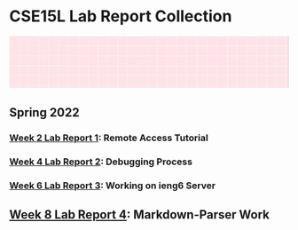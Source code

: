 # CSE15L Lab Report Collection
![image](main.png)
## Spring 2022

### [Week 2 Lab Report 1](https://mijinson.github.io/cse15l-lab-reports/lab-report-1-week-2.html): Remote Access Tutorial


### [Week 4 Lab Report 2](https://mijinson.github.io/cse15l-lab-reports/lab-report-2-week-4.html): Debugging Process

### [Week 6 Lab Report 3](https://mijinson.github.io/cse15l-lab-reports/lab-report-3-week-6.html): Working on ieng6 Server

## [Week 8 Lab Report 4](https://mijinson.github.io/cse15l-lab-reports/lab-report-4-week-8.html): Markdown-Parser Work